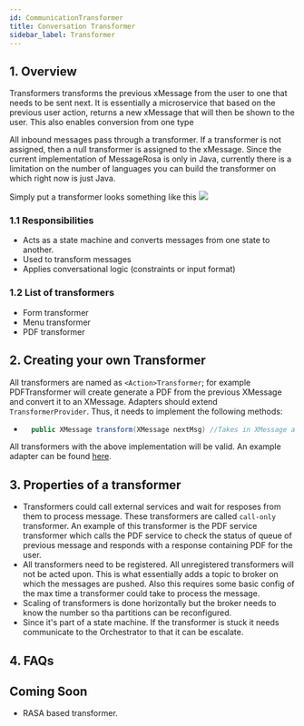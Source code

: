 ```yaml
---
id: CommunicationTransformer
title: Conversation Transformer
sidebar_label: Transformer
---
```


## 1. Overview

Transformers transforms the previous xMessage from the user to one that needs to be sent next. It is essentially a microservice that based on the previous user action, returns a new xMessage that will then be shown to the user. This also enables conversion from one type

All inbound messages pass through a transformer. If a transformer is not assigned, then a null transformer is assigned to the xMessage. Since the current implementation of MessageRosa is only in Java, currently there is a limitation on the number of languages you can build the transformer on which right now is just Java.

Simply put a transformer looks something like this ![](https://samagra-development.github.io/docs/img/transformer.jpg)

### 1.1 Responsibilities

- Acts as a state machine and converts messages from one state to another.
- Used to transform messages
- Applies conversational logic (constraints or input format)

### 1.2 List of transformers

- Form transformer
- Menu transformer
- PDF transformer

## 2. Creating your own Transformer

All transformers are named as `<Action>Transformer`; for example PDFTransformer will create generate a PDF from the previous XMessage and convert it to an XMessage. Adapters should extend `TransformerProvider`. Thus, it needs to implement the following methods:

- ```java
    public XMessage transform(XMessage nextMsg) //Takes in XMessage and return the next message.
  ```

All transformers with the above implementation will be valid. An example adapter can be found [here]().

## 3. Properties of a transformer

- Transformers could call external services and wait for resposes from them to process message. These transformers are called `call-only` transformer. An example of this transformer is the PDF service transformer which calls the PDF service to check the status of queue of previous message and responds with a response containing PDF for the user.
- All transformers need to be registered. All unregistered transformers will not be acted upon. This is what essentially adds a topic to broker on which the messages are pushed. Also this requires some basic config of the max time a transformer could take to process the message.
- Scaling of transformers is done horizontally but the broker needs to know the number so tha partitions can be reconfigured.
- Since it's part of a state machine. If the transformer is stuck it needs communicate to the Orchestrator to that it can be escalate.

## 4. FAQs

## Coming Soon

- RASA based transformer.
